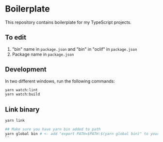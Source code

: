 # Boilerplate

This repository contains boilerplate for my TypeScript projects.

## To edit

1. "bin" name in `package.json` and "bin" in "oclif" in `package.json`
2. Package name in `package.json`

## Development

In two different windows, run the following commands:

```bash
yarn watch:lint
yarn watch:build
```

## Link binary

```bash
yarn link

## Make sure you have yarn bin added to path
yarn global bin # <- add "export PATH=$PATH:$(yarn global bin)" to your zshrc
``
